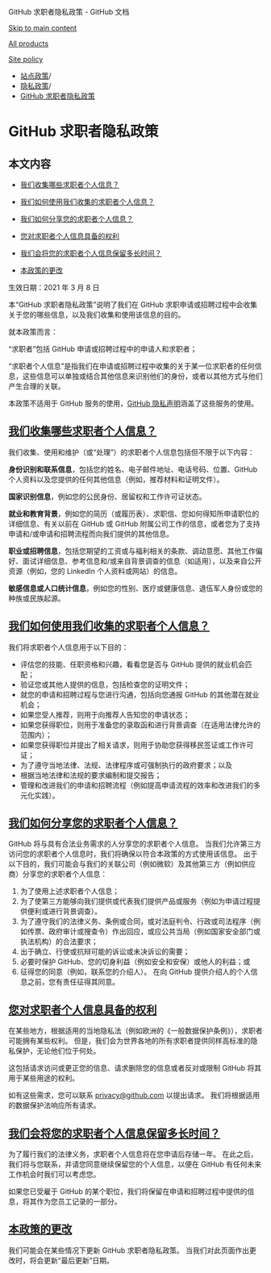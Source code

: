 GitHub 求职者隐私政策 - GitHub 文档

[Skip to main content](#main-content)

[All products](/zh)

[Site policy](/site-policy)

* [站点政策](/zh/site-policy)/
* [隐私政策](/zh/site-policy/privacy-policies)/
* [GitHub 求职者隐私政策](/zh/site-policy/privacy-policies/github-candidate-privacy-policy)

GitHub 求职者隐私政策
==========

本文内容
----------

* [我们收集哪些求职者个人信息？](#what-candidate-personal-information-do-we-collect)

* [我们如何使用我们收集的求职者个人信息？](#how-do-we-use-the-candidate-personal-information-we-collect)

* [我们如何分享您的求职者个人信息？](#how-do-we-share-your-candidate-personal-information)

* [您对求职者个人信息具备的权利](#your-rights-to-your-candidate-personal-information)

* [我们会将您的求职者个人信息保留多长时间？](#how-long-do-we-retain-your-candidate-personal-information)

* [本政策的更改](#changes-to-this-policy)

生效日期：2021 年 3 月 8 日

本“GitHub 求职者隐私政策”说明了我们在 GitHub 求职申请或招聘过程中会收集关于您的哪些信息，以及我们收集和使用该信息的目的。

就本政策而言：

“求职者”包括 GitHub 申请或招聘过程中的申请人和求职者；

“求职者个人信息”是指我们在申请或招聘过程中收集的关于某一位求职者的任何信息，这些信息可以单独或结合其他信息来识别他们的身份，或者以其他方式与他们产生合理的关联。

本政策不适用于 GitHub 服务的使用，[GitHub 隐私声明](/zh/site-policy/privacy-policies/github-privacy-statement)涵盖了这些服务的使用。

[我们收集哪些求职者个人信息？](#what-candidate-personal-information-do-we-collect)
----------

我们收集、使用和维护（或“处理”）的求职者个人信息包括但不限于以下内容：

**身份识别和联系信息**，包括您的姓名、电子邮件地址、电话号码、位置、GitHub 个人资料以及您提供的任何其他信息（例如，推荐材料和证明文件）。

**国家识别信息**，例如您的公民身份、居留权和工作许可证状态。

**就业和教育背景**，例如您的简历（或履历表）、求职信、您如何得知所申请职位的详细信息、有关以前在 GitHub 或 GitHub 附属公司工作的信息，或者您为了支持申请和/或申请和招聘流程而向我们提供的其他信息。

**职业或招聘信息**，包括您期望的工资或与福利相关的条款、调动意愿、其他工作偏好、面试详细信息、参考信息和/或来自背景调查的信息（如适用），以及来自公开资源（例如，您的 LinkedIn 个人资料或网站）的信息。

**敏感信息或人口统计信息**，例如您的性别、医疗或健康信息、退伍军人身份或您的种族或民族起源。

[我们如何使用我们收集的求职者个人信息？](#how-do-we-use-the-candidate-personal-information-we-collect)
----------

我们将求职者个人信息用于以下目的：

* 评估您的技能、任职资格和兴趣，看看您是否与 GitHub 提供的就业机会匹配；
* 验证您或其他人提供的信息，包括检查您的证明文件；
* 就您的申请和招聘过程与您进行沟通，包括向您通报 GitHub 的其他潜在就业机会；
* 如果您受人推荐，则用于向推荐人告知您的申请状态；
* 如果您获得职位，则用于准备您的录取函和进行背景调查（在适用法律允许的范围内）；
* 如果您获得职位并提出了相关请求，则用于协助您获得移民签证或工作许可证；
* 为了遵守当地法律、法规、法律程序或可强制执行的政府要求；以及
* 根据当地法律和法规的要求编制和提交报告；
* 管理和改进我们的申请和招聘流程（例如提高申请流程的效率和改进我们的多元化实践）。

[我们如何分享您的求职者个人信息？](#how-do-we-share-your-candidate-personal-information)
----------

GitHub 将与具有合法业务需求的人分享您的求职者个人信息。 当我们允许第三方访问您的求职者个人信息时，我们将确保以符合本政策的方式使用该信息。 出于以下目的，我们可能会与我们的关联公司（例如微软）及其他第三方（例如供应商）分享您的求职者个人信息：

1. 为了使用上述求职者个人信息；
2. 为了使第三方能够向我们提供或代表我们提供产品或服务（例如为申请过程提供便利或进行背景调查）。
3. 为了遵守我们的法律义务、条例或合同，或对法庭判令、行政或司法程序（例如传票、政府审计或搜查令）作出回应，或应公共当局（例如国家安全部门或执法机构）的合法要求；
4. 出于确立、行使或抗辩可能的诉讼或未决诉讼的需要；
5. 必要时保护 GitHub、您的切身利益（例如安全和安保）或他人的利益；或
6. 征得您的同意（例如，联系您的介绍人）。 在向 GitHub 提供介绍人的个人信息之前，您有责任征得其同意。

[您对求职者个人信息具备的权利](#your-rights-to-your-candidate-personal-information)
----------

在某些地方，根据适用的当地隐私法（例如欧洲的《一般数据保护条例》），求职者可能拥有某些权利。 但是，我们会为世界各地的所有求职者提供同样高标准的隐私保护，无论他们位于何处。

这包括请求访问或更正您的信息、请求删除您的信息或者反对或限制 GitHub 将其用于某些用途的权利。

如有这些需求，您可以联系 [privacy@github.com](mailto:privacy@github.com) 以提出请求。 我们将根据适用的数据保护法响应所有请求。

[我们会将您的求职者个人信息保留多长时间？](#how-long-do-we-retain-your-candidate-personal-information)
----------

为了履行我们的法律义务，求职者个人信息将在您申请后存储一年。 在此之后，我们将与您联系，并请您同意继续保留您的个人信息，以便在 GitHub 有任何未来工作机会时我们可以考虑您。

如果您已受雇于 GitHub 的某个职位，我们将保留在申请和招聘过程中提供的信息，将其作为您员工记录的一部分。

[本政策的更改](#changes-to-this-policy)
----------

我们可能会在某些情况下更新 GitHub 求职者隐私政策。 当我们对此页面作出更改时，将会更新“最后更新”日期。

